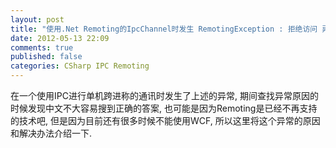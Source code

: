 ```yaml
---
layout: post
title: "使用.Net Remoting的IpcChannel时发生 RemotingException : 拒绝访问 异常"
date: 2012-05-13 22:09
comments: true
published: false
categories: CSharp IPC Remoting
---
```


在一个使用IPC进行单机跨进称的通讯时发生了上述的异常, 期间查找异常原因的时候发现中文不大容易搜到正确的答案, 也可能是因为Remoting是已经不再支持的技术吧, 但是因为目前还有很多时候不能使用WCF, 所以这里将这个异常的原因和解决办法介绍一下.